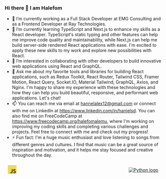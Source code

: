 ### Hi there 👋 I am Halefom

- 🔭 I’m currently working as a Full Stack Developer at EMG Consulting and as a Frontend Developer at Ray Technologies.
- 🌱 I’m currently learning TypeScript and Next.js to enhance my skills as a React developer. TypeScript's static typing and other features can help me improve code quality and maintainability, while Next.js can help me build server-side rendered React applications with ease. I'm excited to apply these new skills to my work and explore new possibilities with React.
- 👯 I’m interested in collaborating with other developers to build innovative web applications using React and GraphQL.
- 💬 Ask me about my favorite tools and libraries for building React applications, such as Redux Toolkit, React Router, Tailwind CSS, Framer Motion, React Query, Socket.IO, Material Tailwind, GraphQL, Axios, and Nginx. I'm happy to share my experience with these technologies and how they can help you build beautiful, responsive, and performant web applications. Let's chat!
- 📫 You can reach me via email at hannelalex12@gmail.com or connect with me on LinkedIn at https://www.linkedin.com/in/hanielsd. You can also find me on FreeCodeCamp at https://www.freecodecamp.org/halefomalemu, where I'm working on improving my coding skills and completing various challenges and projects. Feel free to connect with me and check out my progress!
- ⚡ Fun fact: I'm a huge music enthusiast and love listening to songs from different genres and cultures. I find that music can be a great source of inspiration and motivation, and it helps me stay focused and creative throughout the day.

<div class="logo-container">
  <a href="https://developer.mozilla.org/en-US/docs/Web/JavaScript">
    <img src="https://github.com/voodootikigod/logo.js/blob/master/js.jpg" alt="JS logo" width="28">
  </a>
  <a href="https://developer.mozilla.org/en-US/docs/Web/JavaScript">
    <img src="https://abrudz.github.io/logos/Python.svg" alt="Python logo" width="28">
  </a>
</div>

<style>
  .logo-container {
    display: flex;
    justify-content: space-between;
    align-items: center;
    flex-wrap: wrap;
  }
  
  .logo-container a img {
    margin: 10px;
  }
</style>


